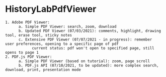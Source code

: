 # HistoryLabPdfViewer

    1. Adobe PDF Viewer:
          a. Simple PDF Viewer: search, zoom, download
          b. Updated PDF Viewer (07/03/2021): comments, highlight, drawing tool, erase tool, sticky notes
          c. Extensive PDF Viewer (07/07/2021 - in progress): remember user preferences, opening to a specific page of pdf
                current status: pdf won't open to specified page, still opens to page 1
    2. PDF.js PDF Viewer:
          a. Simple PDF Viewer (based on tutorial): zoom, page scroll
          b. PDF.js API (07/10/2021, to be updated): more complex search, download, print, presentation mode
